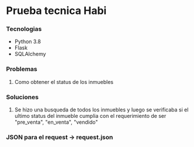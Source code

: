 # Prueba tecnica Habi

### Tecnologias
- Python 3.8
- Flask
- SQLAlchemy

### Problemas
1. Como obtener el status de los inmuebles

### Soluciones
1. Se hizo una busqueda de todos los inmuebles y luego se verificaba si el ultimo status del inmueble cumplia con el requerimiento de ser "pre_venta", "en_venta", "vendido"

### JSON para el request -> request.json